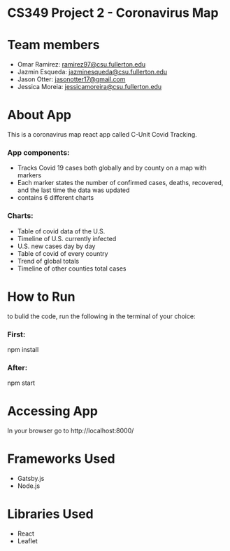 # CS349 Project 2 - Coronavirus Map 

# Team members
  - Omar Ramirez: ramirez97@csu.fullerton.edu 
  - Jazmin Esqueda: jazminesqueda@csu.fullerton.edu
  - Jason Otter: jasonotter17@gmail.com
  - Jessica Moreia: jessicamoreira@csu.fullerton.edu

# About App
This is a coronavirus map react app called C-Unit Covid Tracking. 
### App components: 
  * Tracks Covid 19 cases both globally and by county on a map with markers
  * Each marker states the number of confirmed cases, deaths, recovered, and the last time the data was updated
  * contains 6 different charts
### Charts:
  * Table of covid data of the U.S.
  * Timeline of U.S. currently infected
  * U.S. new cases day by day
  * Table of covid of every country
  * Trend of global totals
  * Timeline of other counties total cases

# How to Run
to bulid the code, run the following in the terminal of your choice:
### First:
npm install
### After:
npm start

# Accessing App
In your browser go to http://localhost:8000/

# Frameworks Used
  * Gatsby.js
  * Node.js
  
# Libraries Used
  * React
  * Leaflet


